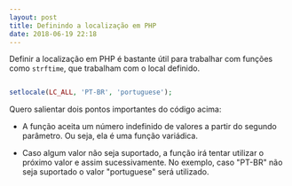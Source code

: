 ```yaml
---
layout: post
title: Definindo a localização em PHP
date: 2018-06-19 22:18
---
```


Definir a localização em PHP é bastante útil para trabalhar com funções como ```strftime```, que trabalham com o local definido.

```php

setlocale(LC_ALL, 'PT-BR', 'portuguese');

```

Quero salientar dois pontos importantes do código acima:

* A função aceita um número indefinido de valores a partir do segundo parâmetro. Ou seja, ela é uma função variádica.

* Caso algum valor não seja suportado, a função irá tentar utilizar o próximo valor e assim sucessivamente. No exemplo, caso "PT-BR" não seja suportado o  valor "portuguese" será utilizado.